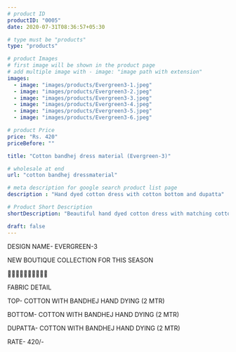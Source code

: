 ```yaml
---
# product ID
productID: "0005"
date: 2020-07-31T08:36:57+05:30

# type must be "products"
type: "products"

# product Images
# first image will be shown in the product page
# add multiple image with - image: "image path with extension"
images:
  - image: "images/products/Evergreen3-1.jpeg"
  - image: "images/products/Evergreen3-2.jpeg"
  - image: "images/products/Evergreen3-3.jpeg"
  - image: "images/products/Evergreen3-4.jpeg"
  - image: "images/products/Evergreen3-5.jpeg"
  - image: "images/products/Evergreen3-6.jpeg"

# product Price
price: "Rs. 420"
priceBefore: ""

title: "Cotton bandhej dress material (Evergreen-3)"

# wholesale at end 
url: "cotton bandhej dressmaterial"

# meta description for google search product list page
description : "Hand dyed cotton dress with cotton bottom and dupatta"

# Product Short Description
shortDescription: "Beautiful hand dyed cotton dress with matching cottom bottom and dupatta."

draft: false
---
```

DESIGN NAME- EVERGREEN-3

NEW BOUTIQUE COLLECTION FOR THIS SEASON

🌷🌷🌷🌷🌷🌷🌷🌷🌷🌷

FABRIC DETAIL

TOP- COTTON WITH BANDHEJ HAND DYING (2 MTR)

BOTTOM- COTTON WITH BANDHEJ HAND DYING (2 MTR)

DUPATTA- COTTON WITH BANDHEJ HAND DYING (2 MTR)

RATE- 420/-
